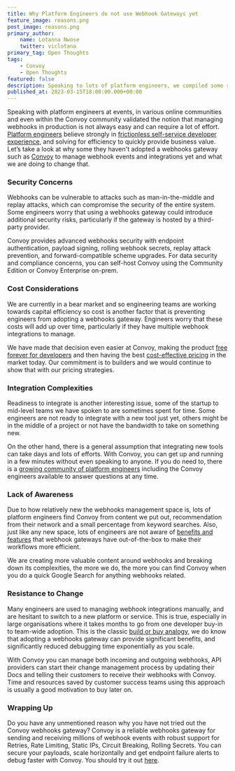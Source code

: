 ```yaml
---
title: Why Platform Engineers do not use Webhook Gateways yet
feature_image: reasons.png
post_image: reasons.png
primary_author:
    name: Lotanna Nwose
    twitter: viclotana
primary_tag: Open Thoughts
tags:
    - Convoy
    - Open Thoughts
featured: false
description: Speaking to lots of platform engineers, we compiled some recurring reasons why some of them do not currently use webhook gateways in their workflow to be more efficient.
published_at: 2023-03-15T18:00:00.000+00:00
---
```

Speaking with platform engineers at events, in various online communities and even within the Convoy community validated  the notion that managing webhooks in production is not always easy and can require a lot of effort. [Platform engineers](https://getconvoy.io/blog/webhook-gateways-for-platform-engineers) believe strongly in [frictionless self-service developer experience](https://www.gartner.com/en/articles/what-is-platform-engineering), and solving for efficiency to quickly provide business value. Let’s take a look at why some they haven't adopted a webhooks gateway such as [Convoy](https://getconvoy.io) to manage webhook events and integrations yet and what we are doing to change that. 

### Security Concerns

Webhooks can be vulnerable to attacks such as man-in-the-middle and replay attacks, which can compromise the security of the entire system. Some engineers worry that using a webhooks gateway could introduce additional security risks, particularly if the gateway is hosted by a third-party provider. 

Convoy provides advanced webhooks security with endpoint authentication, payload signing, rolling webhook secrets, replay attack prevention, and forward-compatible scheme upgrades. For data security and compliance concerns, you can self-host Convoy using the Community Edition or Convoy Enterprise on-prem.

### Cost Considerations

We are currently in a bear market and so engineering teams are working towards capital efficiency so cost is another factor that  is preventing engineers from adopting a webhooks gateway. Engineers worry that these costs will add up over time, particularly if they have multiple webhook integrations to manage.

We have made that decision even easier at Convoy, making the product [free forever for developers](https://getconvoy.io/blog/Convoy-Webhooks-is-free-for-developers) and then having the best [cost-effective pricing](https://getconvoy.io/pricing) in the market today. Our commitment is to builders and we would continue to show that with our pricing strategies.

### Integration Complexities

Readiness to integrate is another interesting issue, some of the startup to mid-level teams we have spoken to are sometimes spent for time. Some engineers are not ready to integrate with a new tool just yet, others might be in the middle of a project or not have the bandwidth to take on something new. 

On the other hand, there is a general assumption that integrating new tools can take days and lots of efforts. With Convoy, you can get up and running in a few minutes without even speaking to anyone. If you do need to, there is a [growing community of platform engineers](https://convoy-community.slack.com/join/shared_invite/zt-xiuuoj0m-yPp~ylfYMCV9s038QL0IUQ#/shared-invite/email) including the Convoy engineers available to answer questions at any time. 

### Lack of Awareness

Due to how relatively new the webhooks management space is, lots of platform engineers find Convoy from content we put out, recommendation from their network and a small percentage from keyword searches. Also, just like any new space, lots of engineers are not aware of [benefits and features](https://getconvoy.io/blog/10-most-common-use-cases-of-a-webhook-gateway) that webhook gateways have out-of-the-box to make their workflows more efficient. 

We are creating more valuable content around webhooks and breaking down its complexities, the more we do, the more you can find Convoy when you do a quick Google Search for anything webhooks related.

### Resistance to Change

Many engineers are used to managing webhook integrations manually, and are hesitant to switch to a new platform or service. This is true, especially in large organisations where it takes months to go from one developer buy-in to team-wide adoption. This is the classic [build or buy analogy](https://www.google.com/url?sa=t&rct=j&q=&esrc=s&source=web&cd=&cad=rja&uact=8&ved=2ahUKEwiKzO-av9n9AhUlolwKHYe7AmoQFnoECCgQAQ&url=https%3A%2F%2Fwww.forbes.com%2Fsites%2Fforbestechcouncil%2F2020%2F03%2F04%2Fbuild-vs-buy-why-most-businesses-should-buy-their-next-software-solution%2F&usg=AOvVaw3muvuN-zL7IsiGKZaogu9L), we do know that adopting a webhooks gateway can provide significant benefits, and significantly reduced debugging time exponentially as you scale.

With Convoy you can manage both incoming and outgoing webhooks, API providers can start their change management process by updating their Docs and telling their customers to receive their webhooks with Convoy. Time and resources saved by customer success teams using this approach is usually a good motivation to buy later on.

### Wrapping Up

Do you have any unmentioned reason why you have not tried out  the Convoy webhooks gateway? Convoy is a reliable webhooks gateway for sending and receiving millions of webhook events with robust support for Retries, Rate Limiting, Static IPs, Circuit Breaking, Rolling Secrets. You can secure your payloads, scale horizontally and get endpoint failure alerts to debug faster with Convoy. You should try it out [here](https://convoy-community.slack.com/join/shared_invite/zt-xiuuoj0m-yPp~ylfYMCV9s038QL0IUQ#/shared-invite/email).
